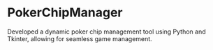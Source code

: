 # PokerChipManager
Developed a dynamic poker chip management tool using Python and Tkinter, allowing for seamless game management.
